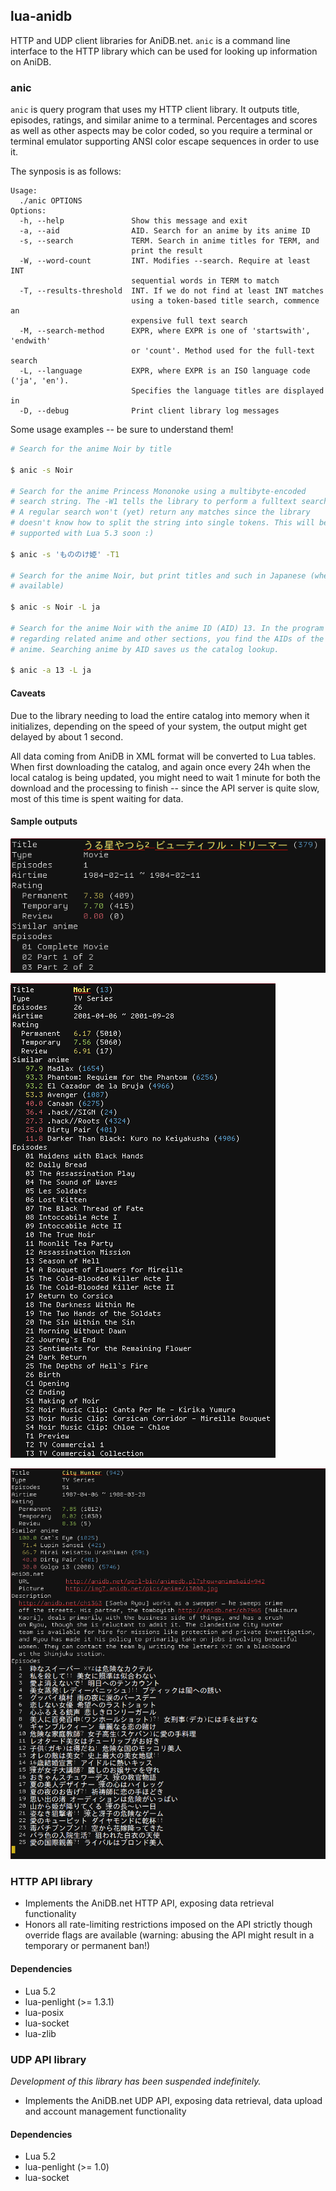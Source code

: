 ## lua-anidb

HTTP and UDP client libraries for AniDB.net. <code>anic</code> is a
command line interface to the HTTP library which can be used for looking
up information on AniDB.

### anic

<code>anic</code> is query program that uses my HTTP client library. It
outputs title, episodes, ratings, and similar anime to a terminal.
Percentages and scores as well as other aspects may be color coded, so
you require a terminal or terminal emulator supporting ANSI color escape
sequences in order to use it.

The synposis is as follows:

```
Usage:
  ./anic OPTIONS
Options:
  -h, --help               Show this message and exit
  -a, --aid                AID. Search for an anime by its anime ID
  -s, --search             TERM. Search in anime titles for TERM, and
                           print the result
  -W, --word-count         INT. Modifies --search. Require at least INT
                           sequential words in TERM to match
  -T, --results-threshold  INT. If we do not find at least INT matches
                           using a token-based title search, commence an
                           expensive full text search
  -M, --search-method      EXPR, where EXPR is one of 'startswith', 'endwith'
                           or 'count'. Method used for the full-text search
  -L, --language           EXPR, where EXPR is an ISO language code ('ja', 'en').
                           Specifies the language titles are displayed in
  -D, --debug              Print client library log messages
```

Some usage examples -- be sure to understand them!

```sh
# Search for the anime Noir by title

$ anic -s Noir 

# Search for the anime Princess Mononoke using a multibyte-encoded
# search string. The -W1 tells the library to perform a fulltext search.
# A regular search won't (yet) return any matches since the library
# doesn't know how to split the string into single tokens. This will be
# supported with Lua 5.3 soon :)

$ anic -s 'もののけ姫' -T1

# Search for the anime Noir, but print titles and such in Japanese (when
# available)

$ anic -s Noir -L ja

# Search for the anime Noir with the anime ID (AID) 13. In the program output
# regarding related anime and other sections, you find the AIDs of the
# anime. Searching anime by AID saves us the catalog lookup.

$ anic -a 13 -L ja
```

#### Caveats

Due to the library needing to load the entire catalog into memory when
it initializes, depending on the speed of your system, the output might
get delayed by about 1 second.

All data coming from AniDB in XML format will be converted to Lua
tables. When first downloading the catalog, and again once every 24h
when the local catalog is being updated, you might need to wait 1 minute
for both the download and the processing to finish -- since the API
server is quite slow, most of this time is spent waiting for data.

#### Sample outputs

![UsageExample1](https://raw.githubusercontent.com/2ion/lua-anidb/gh-pages/example1.png)

![UsageExample2](https://raw.githubusercontent.com/2ion/lua-anidb/gh-pages/example2.png)

![UsageExample3](https://raw.githubusercontent.com/2ion/lua-anidb/gh-pages/example3.png)

### HTTP API library

* Implements the AniDB.net HTTP API, exposing data retrieval
  functionality
* Honors all rate-limiting restrictions imposed on the API strictly
  though override flags are available (warning: abusing the API might
  result in a temporary or permanent ban!)

#### Dependencies

* Lua 5.2
* lua-penlight (>= 1.3.1)
* lua-posix
* lua-socket
* lua-zlib

### UDP API library

_Development of this library has been suspended indefinitely._

* Implements the AniDB.net UDP API, exposing data retrieval, data upload
  and account management functionality

#### Dependencies

* Lua 5.2
* lua-penlight (>= 1.0)
* lua-socket
